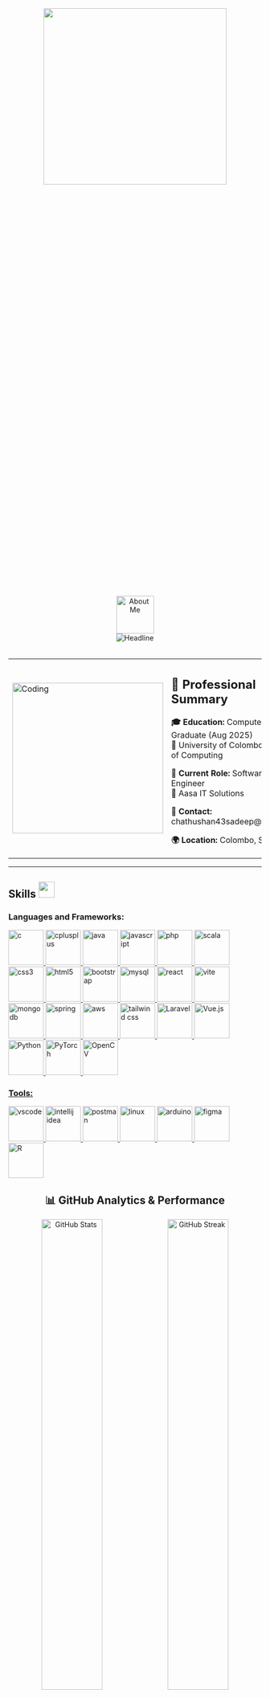 <!-- Header Section with Animated Banner -->
<div align="center">
  <img width="85%" height="30%" src="https://capsule-render.vercel.app/api?type=waving&color=gradient&customColorList=6,11,20&height=180&section=header&text=Sadeep%20Chathushan&fontSize=42&fontColor=fff&animation=twinkling&fontAlignY=32"/>
</div>

<!-- Typing Animation -->
<div align="center" style="display: flex; justify-content: center; align-items: center; flex-direction: column;">
    <picture>
        <img src="https://media.giphy.com/media/TEnXkcsHrP4YedChhA/giphy.gif" width="75" alt="About Me">
    </picture>
    <img src="https://readme-typing-svg.herokuapp.com?color=%236FDA44&size=32&center=true&vCenter=true&width=600&height=50&lines=Hi+there+I'm+Sadeep+%F0%9F%91%8B;Software+Engineer;Recent+Computer+Science+Graduate;Full-Stack+Developer;Problem+Solver;" alt="Headline">
</div>
<br>
<!-- Professional Summary Card -->
<div align="center">
  <table>
    <tr>
      <td>
        <img src="https://media.giphy.com/media/L1R1tvI9svkIWwpVYr/giphy.gif" width="300px" alt="Coding">
      </td>
      <td>
        <h2>🚀 Professional Summary</h2>
        <p><strong>🎓 Education:</strong> Computer Science Graduate (Aug 2025)<br>
        📍 University of Colombo School of Computing</p>
        <p><strong>💼 Current Role:</strong> Software Engineer<br>
        🏢 Aasa IT Solutions</p>
        <p><strong>📧 Contact:</strong> chathushan43sadeep@gmail.com</p>
        <p><strong>🌍 Location:</strong> Colombo, Sri Lanka</p>
      </td>
    </tr>
  </table>
</div>

---

<!-- Career Journey Timeline -->
<!-- <h2 align="center">🌟 Professional Journey</h2>

<div align="center">
  <table>
    <tr>
      <td align="center" width="33%">
        <img src="https://img.shields.io/badge/2021--2025-University%20Student-blue?style=for-the-badge&logo=graduation-cap" alt="Student"/>
        <h4>🎓 Academic Excellence</h4>
        <p>Computer Science<br>University of Colombo</p>
      </td>
      <td align="center" width="33%">
        <img src="https://img.shields.io/badge/2024--2025-Intern-orange?style=for-the-badge&logo=rocket" alt="Intern"/>
        <h4>🚀 Professional Growth</h4>
        <p>Software Engineering Intern<br>Aasa IT Solutions</p>
      </td>
      <td align="center" width="33%">
        <img src="https://img.shields.io/badge/2025--Present-Software%20Engineer-green?style=for-the-badge&logo=code" alt="Engineer"/>
        <h4>💼 Current Position</h4>
        <p>Full-time Software Engineer<br>Aasa IT Solutions</p>
      </td>
    </tr>
  </table>
</div> -->

<h2> Skills <img src="https://media2.giphy.com/media/QssGEmpkyEOhBCb7e1/giphy.gif?cid=ecf05e47a0n3gi1bfqntqmob8g9aid1oyj2wr3ds3mg700bl&rid=giphy.gif" width="32px"> </h2>
<h3 align="left">Languages and Frameworks:</h3>
<p align="left">
  <a href="https://www.cprogramming.com/" target="_blank" rel="noreferrer"> 
    <img src="https://github.com/Scar1109/skill-icons/blob/main/icons/C.svg" alt="c" width="70" height="70"/> 
  </a>
  <a href="https://www.w3schools.com/cpp/" target="_blank" rel="noreferrer"> 
    <img src="https://github.com/Scar1109/skill-icons/blob/main/icons/CPP.svg" alt="cplusplus" width="70" height="70"/> 
  </a>
  <a href="https://www.java.com" target="_blank" rel="noreferrer"> 
    <img src="https://github.com/Scar1109/skill-icons/blob/main/icons/Java-Dark.svg" alt="java" width="70" height="70"/> 
  </a>
  <a href="https://developer.mozilla.org/en-US/docs/Web/JavaScript" target="_blank" rel="noreferrer"> 
    <img src="https://github.com/Scar1109/skill-icons/blob/main/icons/JavaScript.svg" alt="javascript" width="70" height="70"/> 
  </a>
  <a href="https://www.php.net" target="_blank" rel="noreferrer"> 
    <img src="https://github.com/Scar1109/skill-icons/blob/main/icons/PHP-Dark.svg" alt="php" width="70" height="70"/> 
  </a>
  <a href="https://www.scala-lang.org" target="_blank" rel="noreferrer"> 
    <img src="https://github.com/Scar1109/skill-icons/blob/main/icons/Scala-Dark.svg" alt="scala" width="70" height="70"/> 
  </a>
     <a href="https://www.w3schools.com/css/" target="_blank" rel="noreferrer"> 
    <img src="https://github.com/Scar1109/skill-icons/blob/main/icons/CSS.svg" alt="css3" width="70" height="70"/> 
  </a>
     <a href="https://www.w3.org/html/" target="_blank" rel="noreferrer"> 
    <img src="https://github.com/Scar1109/skill-icons/blob/main/icons/HTML.svg" alt="html5" width="70" height="70"/> 
  </a>
    <a href="https://getbootstrap.com" target="_blank" rel="noreferrer"> 
    <img src="https://github.com/Scar1109/skill-icons/blob/main/icons/Bootstrap.svg" alt="bootstrap" width="70" height="70"/> 
  </a>
  <a href="https://www.mysql.com/" target="_blank" rel="noreferrer"> 
    <img src="https://github.com/Scar1109/skill-icons/blob/main/icons/MySQL-Dark.svg" alt="mysql" width="70" height="70"/> 
  </a>
  <a href="https://reactjs.org/" target="_blank" rel="noreferrer"> 
    <img src="https://github.com/Scar1109/skill-icons/blob/main/icons/React-Dark.svg" alt="react" width="70" height="70"/> 
  </a>
  <a href="https://vitejs.dev/" target="_blank" rel="noreferrer"> 
    <img src="https://vitejs.dev/logo.svg" alt="vite" width="70" height="70"/> 
  </a>
   <a href="https://www.mongodb.com/" target="_blank" rel="noreferrer"> 
    <img src="https://github.com/Scar1109/skill-icons/blob/main/icons/MongoDB.svg" alt="mongodb" width="70" height="70"/> 
  </a>
  <a href="https://spring.io/" target="_blank" rel="noreferrer"> 
    <img src="https://github.com/Scar1109/skill-icons/blob/main/icons/Spring-Dark.svg" alt="spring" width="70" height="70"/> 
  </a>
  <a href="https://aws.amazon.com/" target="_blank" rel="noreferrer">
    <img src="https://github.com/Scar1109/skill-icons/blob/main/icons/AWS-Dark.svg" alt="aws" width="70" height="70"/>
</a>
<a href="https://tailwindcss.com/" target="_blank" rel="noreferrer">
    <img src="https://github.com/Scar1109/skill-icons/blob/main/icons/TailwindCSS-Dark.svg" alt="tailwind css" width="70" height="70"/>
</a>
<a href="https://laravel.com/" target="_blank" rel="noreferrer">
  <img src="https://laravel.com/img/logomark.min.svg" alt="Laravel" width="70" height="70"/>
</a>
<a href="https://vuejs.org/" target="_blank" rel="noreferrer">
  <img src="https://vuejs.org/images/logo.png" alt="Vue.js" width="70" height="70"/>
</a>
<a href="https://www.python.org" target="_blank" rel="noreferrer">
  <img src="https://cdn.jsdelivr.net/gh/devicons/devicon/icons/python/python-original.svg" alt="Python" width="70" height="70"/>
</a>
<a href="https://pytorch.org/" target="_blank" rel="noreferrer">
    <img src="https://github.com/valohai/ml-logos/blob/master/pytorch.svg" alt="PyTorch" width="70" height="70"/>
  </a>
  <a href="https://opencv.org/" target="_blank" rel="noreferrer">
    <img src="https://upload.wikimedia.org/wikipedia/commons/3/32/OpenCV_Logo_with_text_svg_version.svg" alt="OpenCV" width="70" height="70"/>
   
</p>

<h3 align="left">Tools:</h3>
<p align="left">

 <a href="https://code.visualstudio.com" target="_blank" rel="noreferrer"> 
    <img src="https://github.com/Scar1109/skill-icons/blob/main/icons/VSCode-Dark.svg" alt="vscode" width="70" height="70"/> 
  </a>

  <a href="https://www.jetbrains.com/idea/" target="_blank" rel="noreferrer">
    <img src="https://cdn.jsdelivr.net/gh/devicons/devicon@latest/icons/intellij/intellij-original.svg" alt="intellij idea" width="70" height="70"/>
</a>

  <a href="https://postman.com" target="_blank" rel="noreferrer"> 
    <img src="https://github.com/Scar1109/skill-icons/blob/main/icons/Postman.svg" alt="postman" width="70" height="70"/> 
  </a>

   <a href="https://www.linux.org/" target="_blank" rel="noreferrer"> 
    <img src="https://github.com/Scar1109/skill-icons/blob/main/icons/Linux-Dark.svg" alt="linux" width="70" height="70"/> 
  </a>
  
  
  <a href="https://www.arduino.cc/" target="_blank" rel="noreferrer"> 
    <img src="https://cdn.worldvectorlogo.com/logos/arduino-1.svg" alt="arduino" width="70" height="70"/> 
  </a>
 
  <a href="https://www.figma.com/" target="_blank" rel="noreferrer"> 
    <img src="https://github.com/Scar1109/skill-icons/blob/main/icons/Figma-Dark.svg" alt="figma" width="70" height="70"/> 
  </a>

<a href="https://www.r-project.org/" target="_blank" rel="noreferrer">
    <img src="https://github.com/Scar1109/skill-icons/blob/main/icons/R-Dark.svg" alt="R" width="70" height="70"/>
</a>


</p>

<!-- Current Focus & Learning -->
<!-- <h2 align="center">📚 Current Focus & Continuous Learning</h2>

<div align="center">
  <table>
    <tr>
      <td align="center" width="50%">
        <h4>🔐 Cybersecurity Specialization</h4>
        <p>📖 Pursuing <a href="https://www.coursera.org/professional-certificates/google-cybersecurity">Google Cybersecurity Professional Certificate</a></p>
        <p>🛡️ Focus: Network Security, Risk Management, Incident Response</p>
      </td>
      <td align="center" width="50%">
        <h4>🚀 Advanced Development</h4>
        <p>🔄 Microservices Architecture & Cloud-Native Development</p>
        <p>📱 Mobile App Development & Cross-Platform Solutions</p>
      </td>
    </tr>
  </table>
</div>

--- -->

<!-- GitHub Statistics -->
<h2 align="center">📊 GitHub Analytics & Performance</h2>

<div align="center">
  <img width="49%" src="https://github-readme-stats.vercel.app/api?username=SadeepChathushan&show_icons=true&theme=tokyonight&hide_border=true&bg_color=0D1117&title_color=58A6FF&text_color=C9D1D9&icon_color=58A6FF" alt="GitHub Stats"/>
  <img width="49%" src="https://github-readme-streak-stats.herokuapp.com/?user=SadeepChathushan&theme=tokyonight&hide_border=true&background=0D1117&stroke=58A6FF&ring=58A6FF&fire=FF6B6B&currStreakNum=C9D1D9&sideNums=C9D1D9&currStreakLabel=58A6FF&sideLabels=C9D1D9" alt="GitHub Streak"/>
</div>

<div align="center">
  <img width="49%" src="https://github-readme-stats.vercel.app/api/top-langs/?username=SadeepChathushan&layout=compact&theme=tokyonight&hide_border=true&bg_color=0D1117&title_color=58A6FF&text_color=C9D1D9" alt="Most Used Languages"/>
  <img width="49%" src="https://github-readme-activity-graph.vercel.app/graph?username=SadeepChathushan&theme=tokyo-night&bg_color=0D1117&color=58A6FF&line=58A6FF&point=C9D1D9&area=true&hide_border=true" alt="Contribution Graph"/>
</div>

<!-- Achievements Section -->
<!-- <div align="center">
  <h3>🏆 GitHub Achievements</h3>
  <img src="https://github-profile-trophy.vercel.app/?username=SadeepChathushan&theme=tokyonight&no-frame=true&no-bg=true&margin-w=4&row=1" alt="GitHub Trophies"/>
</div>

--- -->

<!-- Skills Proficiency -->
<!-- <h2 align="center">📈 Technical Proficiency</h2>

<div align="center">
  <table>
    <tr>
      <td width="50%">
        <h4>💻 Programming & Development</h4>
        <img src="https://img.shields.io/badge/Java-Expert-green?style=flat-square&logo=java" alt="Java"/>
        <img src="https://img.shields.io/badge/JavaScript-Advanced-blue?style=flat-square&logo=javascript" alt="JavaScript"/>
        <img src="https://img.shields.io/badge/Python-Advanced-blue?style=flat-square&logo=python" alt="Python"/>
        <img src="https://img.shields.io/badge/React-Advanced-blue?style=flat-square&logo=react" alt="React"/>
        <img src="https://img.shields.io/badge/Spring%20Boot-Advanced-blue?style=flat-square&logo=spring" alt="Spring Boot"/>
        <img src="https://img.shields.io/badge/Laravel-Intermediate-orange?style=flat-square&logo=laravel" alt="Laravel"/>
      </td>
      <td width="50%">
        <h4>🛠️ Tools & Technologies</h4>
        <img src="https://img.shields.io/badge/AWS-Intermediate-orange?style=flat-square&logo=amazon-aws" alt="AWS"/>
        <img src="https://img.shields.io/badge/Docker-Intermediate-orange?style=flat-square&logo=docker" alt="Docker"/>
        <img src="https://img.shields.io/badge/MySQL-Advanced-blue?style=flat-square&logo=mysql" alt="MySQL"/>
        <img src="https://img.shields.io/badge/MongoDB-Intermediate-orange?style=flat-square&logo=mongodb" alt="MongoDB"/>
        <img src="https://img.shields.io/badge/Git-Advanced-blue?style=flat-square&logo=git" alt="Git"/>
        <img src="https://img.shields.io/badge/Linux-Advanced-blue?style=flat-square&logo=linux" alt="Linux"/>
      </td>
    </tr>
  </table>
</div>

--- -->

<!-- Connect Section -->
<!-- <h2 align="center">🤝 Let's Connect & Collaborate</h2>

<div align="center">
  <a href="https://www.linkedin.com/in/sadeep-chathushan-a9a675281/" target="_blank">
    <img src="https://img.shields.io/badge/LinkedIn-0077B5?style=for-the-badge&logo=linkedin&logoColor=white" alt="LinkedIn"/>
  </a>
  <a href="mailto:chathushan43sadeep@gmail.com">
    <img src="https://img.shields.io/badge/Gmail-D14836?style=for-the-badge&logo=gmail&logoColor=white" alt="Gmail"/>
  </a>
  <a href="https://fb.com/SadeepChathushan" target="_blank">
    <img src="https://img.shields.io/badge/Facebook-1877F2?style=for-the-badge&logo=facebook&logoColor=white" alt="Facebook"/>
  </a>
  <a href="https://instagram.com/_.chathu_shan._" target="_blank">
    <img src="https://img.shields.io/badge/Instagram-E4405F?style=for-the-badge&logo=instagram&logoColor=white" alt="Instagram"/>
  </a>
</div>

--- -->

<!-- Inspirational Quote 
<div align="center">
  <img src="https://quotes-github-readme.vercel.app/api?type=horizontal&theme=tokyonight" alt="Random Dev Quote"/>
</div> -->

<!-- Footer with Profile Views -->
<div align="center">
  <img src="https://komarev.com/ghpvc/?username=SadeepChathushan&label=Profile%20Views&color=2E9EF7&style=for-the-badge" alt="Profile views"/>
</div>

<!-- Animated Footer -->
<!-- <div align="center">
  <img width="100%" src="https://capsule-render.vercel.app/api?type=waving&color=gradient&customColorList=6,11,20&height=120&section=footer"/>
</div>

--- -->

<div align="center">
<!--   <h3>💡 "Innovation distinguishes between a leader and a follower" - Steve Jobs 💡</h3>
  <p><em>Always excited about new opportunities and challenging projects!</em></p> -->
</div>










<!--

<div align="center" style="display: flex; justify-content: center; align-items: center; flex-direction: column;">
    <picture>
        <img src="https://media.giphy.com/media/TEnXkcsHrP4YedChhA/giphy.gif" width="75" alt="About Me">
    </picture>
    <img src="https://readme-typing-svg.herokuapp.com?color=%236FDA44&size=32&center=true&vCenter=true&width=600&height=50&lines=Hi+there+I'm+Sadeep+%F0%9F%91%8B;Software+Engineer;Recent+Computer+Science+Graduate;Full-Stack+Developer;Problem+Solver;" alt="Headline">
</div>

---

<h3 align="center">🎓 Fresh Computer Science graduate from the University of Colombo School of Computing (August 2025) 🎓</h3>
<h3 align="center">💼 Currently working as a Software Engineer at Aasa IT Solutions 💼</h3>
<h3 align="center">🚀 Passionate about full-stack development, cybersecurity, and innovative problem-solving 🚀</h3>

<hr style="width:-1px; background-color: #333; border: none;">

<br>

## 🌟 About Me

- 🎓 **Recent Graduate**: Completed my Computer Science degree at University of Colombo School of Computing in August 2025
- 💼 **Current Role**: Software Engineer at Aasa IT Solutions
- 🏢 **Experience**: Successfully completed internship at Aasa IT Solutions before transitioning to full-time role
- 🌱 **Currently Learning**: Advanced web frameworks, cloud technologies, and cybersecurity best practices
- 🔐 **Advancing Skills**: Pursuing cybersecurity expertise through [Coursera Cybersecurity Course](https://www.coursera.org/professional-certificates/google-cybersecurity)
- 📫 **Contact**: chathushan43sadeep@gmail.com

<br>

## 🛠️ Technical Skills <img src="https://media2.giphy.com/media/QssGEmpkyEOhBCb7e1/giphy.gif?cid=ecf05e47a0n3gi1bfqntqmob8g9aid1oyj2wr3ds3mg700bl&rid=giphy.gif" width="32px">

### Programming Languages & Frameworks
<p align="left">
  <a href="https://www.cprogramming.com/" target="_blank" rel="noreferrer"> 
    <img src="https://github.com/Scar1109/skill-icons/blob/main/icons/C.svg" alt="c" width="70" height="70"/> 
  </a>
  <a href="https://www.w3schools.com/cpp/" target="_blank" rel="noreferrer"> 
    <img src="https://github.com/Scar1109/skill-icons/blob/main/icons/CPP.svg" alt="cplusplus" width="70" height="70"/> 
  </a>
  <a href="https://www.java.com" target="_blank" rel="noreferrer"> 
    <img src="https://github.com/Scar1109/skill-icons/blob/main/icons/Java-Dark.svg" alt="java" width="70" height="70"/> 
  </a>
  <a href="https://www.python.org" target="_blank" rel="noreferrer">
    <img src="https://cdn.jsdelivr.net/gh/devicons/devicon/icons/python/python-original.svg" alt="Python" width="70" height="70"/>
  </a>
  <a href="https://developer.mozilla.org/en-US/docs/Web/JavaScript" target="_blank" rel="noreferrer"> 
    <img src="https://github.com/Scar1109/skill-icons/blob/main/icons/JavaScript.svg" alt="javascript" width="70" height="70"/> 
  </a>
  <a href="https://www.php.net" target="_blank" rel="noreferrer"> 
    <img src="https://github.com/Scar1109/skill-icons/blob/main/icons/PHP-Dark.svg" alt="php" width="70" height="70"/> 
  </a>
  <a href="https://www.scala-lang.org" target="_blank" rel="noreferrer"> 
    <img src="https://github.com/Scar1109/skill-icons/blob/main/icons/Scala-Dark.svg" alt="scala" width="70" height="70"/> 
  </a>
  <a href="https://www.r-project.org/" target="_blank" rel="noreferrer">
    <img src="https://github.com/Scar1109/skill-icons/blob/main/icons/R-Dark.svg" alt="R" width="70" height="70"/>
  </a>
</p>

### Web Technologies
<p align="left">
  <a href="https://www.w3.org/html/" target="_blank" rel="noreferrer"> 
    <img src="https://github.com/Scar1109/skill-icons/blob/main/icons/HTML.svg" alt="html5" width="70" height="70"/> 
  </a>
  <a href="https://www.w3schools.com/css/" target="_blank" rel="noreferrer"> 
    <img src="https://github.com/Scar1109/skill-icons/blob/main/icons/CSS.svg" alt="css3" width="70" height="70"/> 
  </a>
  <a href="https://getbootstrap.com" target="_blank" rel="noreferrer"> 
    <img src="https://github.com/Scar1109/skill-icons/blob/main/icons/Bootstrap.svg" alt="bootstrap" width="70" height="70"/> 
  </a>
  <a href="https://tailwindcss.com/" target="_blank" rel="noreferrer">
    <img src="https://github.com/Scar1109/skill-icons/blob/main/icons/TailwindCSS-Dark.svg" alt="tailwind css" width="70" height="70"/>
  </a>
  <a href="https://reactjs.org/" target="_blank" rel="noreferrer"> 
    <img src="https://github.com/Scar1109/skill-icons/blob/main/icons/React-Dark.svg" alt="react" width="70" height="70"/> 
  </a>
  <a href="https://vuejs.org/" target="_blank" rel="noreferrer">
    <img src="https://vuejs.org/images/logo.png" alt="Vue.js" width="70" height="70"/>
  </a>
  <a href="https://vitejs.dev/" target="_blank" rel="noreferrer"> 
    <img src="https://vitejs.dev/logo.svg" alt="vite" width="70" height="70"/> 
  </a>
</p>

### Backend & Databases
<p align="left">
  <a href="https://spring.io/" target="_blank" rel="noreferrer"> 
    <img src="https://github.com/Scar1109/skill-icons/blob/main/icons/Spring-Dark.svg" alt="spring" width="70" height="70"/> 
  </a>
  <a href="https://laravel.com/" target="_blank" rel="noreferrer">
    <img src="https://laravel.com/img/logomark.min.svg" alt="Laravel" width="70" height="70"/>
  </a>
  <a href="https://www.mysql.com/" target="_blank" rel="noreferrer"> 
    <img src="https://github.com/Scar1109/skill-icons/blob/main/icons/MySQL-Dark.svg" alt="mysql" width="70" height="70"/> 
  </a>
  <a href="https://www.mongodb.com/" target="_blank" rel="noreferrer"> 
    <img src="https://github.com/Scar1109/skill-icons/blob/main/icons/MongoDB.svg" alt="mongodb" width="70" height="70"/> 
  </a>
</p>

### Cloud & AI/ML
<p align="left">
  <a href="https://aws.amazon.com/" target="_blank" rel="noreferrer">
    <img src="https://github.com/Scar1109/skill-icons/blob/main/icons/AWS-Dark.svg" alt="aws" width="70" height="70"/>
  </a>
  <a href="https://pytorch.org/" target="_blank" rel="noreferrer">
    <img src="https://github.com/valohai/ml-logos/blob/master/pytorch.svg" alt="PyTorch" width="70" height="70"/>
  </a>
  <a href="https://opencv.org/" target="_blank" rel="noreferrer">
    <img src="https://upload.wikimedia.org/wikipedia/commons/3/32/OpenCV_Logo_with_text_svg_version.svg" alt="OpenCV" width="70" height="70"/>
  </a>
</p>

### Development Tools
<p align="left">
  <a href="https://code.visualstudio.com" target="_blank" rel="noreferrer"> 
    <img src="https://github.com/Scar1109/skill-icons/blob/main/icons/VSCode-Dark.svg" alt="vscode" width="70" height="70"/> 
  </a>
  <a href="https://www.jetbrains.com/idea/" target="_blank" rel="noreferrer">
    <img src="https://cdn.jsdelivr.net/gh/devicons/devicon@latest/icons/intellij/intellij-original.svg" alt="intellij idea" width="70" height="70"/>
  </a>
  <a href="https://postman.com" target="_blank" rel="noreferrer"> 
    <img src="https://github.com/Scar1109/skill-icons/blob/main/icons/Postman.svg" alt="postman" width="70" height="70"/> 
  </a>
  <a href="https://www.linux.org/" target="_blank" rel="noreferrer"> 
    <img src="https://github.com/Scar1109/skill-icons/blob/main/icons/Linux-Dark.svg" alt="linux" width="70" height="70"/> 
  </a>
  <a href="https://www.figma.com/" target="_blank" rel="noreferrer"> 
    <img src="https://github.com/Scar1109/skill-icons/blob/main/icons/Figma-Dark.svg" alt="figma" width="70" height="70"/> 
  </a>
  <a href="https://www.arduino.cc/" target="_blank" rel="noreferrer"> 
    <img src="https://cdn.worldvectorlogo.com/logos/arduino-1.svg" alt="arduino" width="70" height="70"/> 
  </a>
</p>

<br>

## 🏢 Professional Journey

**🚀 Current Position**: Software Engineer at Aasa IT Solutions  
**📅 Duration**: August 2025 - Present  
**🎯 Previous**: Successfully completed internship at Aasa IT Solutions  
**🎓 Achievement**: Graduated with Computer Science degree from University of Colombo School of Computing

<br>

## 📈 GitHub Analytics

| ![Sadeep's github stats](https://github-readme-stats.vercel.app/api?username=SadeepChathushan&show_icons=true&theme=tokyonight) | ![Sadeep GitHub Streak](https://github-readme-streak-stats.herokuapp.com/?user=SadeepChathushan&theme=tokyonight) |
| --- | --- |
| ![Top Langs](https://github-readme-stats.vercel.app/api/top-langs/?username=SadeepChathushan&theme=tokyonight&layout=compact) | ![Github Activity](https://github-readme-stats.vercel.app/api?username=SadeepChathushan&show_icons=true&locale=en&count_private=true&hide_rank=true&custom_title=My%20GitHub%20Stats&disable_animations=true&theme=tokyonight) |

<br>

## 🤝 Let's Connect! <img src='https://raw.githubusercontent.com/ShahriarShafin/ShahriarShafin/main/Assets/handshake.gif' width="100px">

<p align="center">
<a href="https://www.linkedin.com/in/sadeep-chathushan-a9a675281/" target="blank">
  <img align="center" src="https://raw.githubusercontent.com/rahuldkjain/github-profile-readme-generator/master/src/images/icons/Social/linked-in-alt.svg" alt="Sadeep Chathushan LinkedIn" height="50" width="50" />
</a>
<a href="https://fb.com/SadeepChathushan" target="blank">
  <img align="center" src="https://raw.githubusercontent.com/rahuldkjain/github-profile-readme-generator/master/src/images/icons/Social/facebook.svg" alt="Sadeep Chathushan Facebook" height="50" width="50" />
</a>
<a href="https://instagram.com/_.chathu_shan._" target="blank">
  <img align="center" src="https://raw.githubusercontent.com/rahuldkjain/github-profile-readme-generator/master/src/images/icons/Social/instagram.svg" alt="Sadeep Chathushan Instagram" height="50" width="50" />
</a>
</p>

---

<div align="center">
  <img src="https://komarev.com/ghpvc/?username=SadeepChathushan&label=Profile%20views&color=0e75b6&style=flat" alt="Profile views" />
  
  ### 💡 "Code is poetry written in logic" 💡
  
  *Always open to interesting conversations and collaboration opportunities!*
</div> -->







